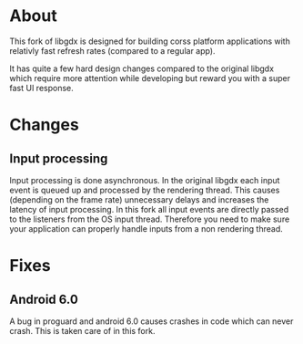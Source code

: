 # About
This fork of libgdx is designed for building corss platform applications with relativly fast refresh rates (compared to a regular app).

It has quite a few hard design changes compared to the original libgdx which require more attention while developing but reward you with a super fast UI response.


# Changes

## Input processing
Input processing is done asynchronous. In the original libgdx each input event is queued up and processed by the rendering thread.
This causes (depending on the frame rate) unnecessary delays and increases the latency of input processing.
In this fork all input events are directly passed to the listeners from the OS input thread.
Therefore you need to make sure your application can properly handle inputs from a non rendering thread.

# Fixes
## Android 6.0 
A bug in proguard and android 6.0 causes crashes in code which can never crash.
This is taken care of in this fork.

